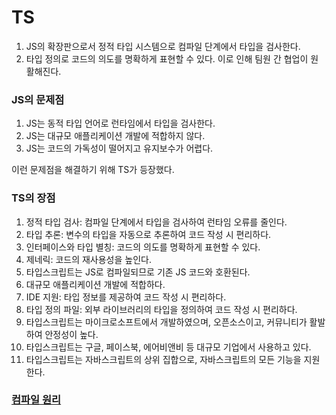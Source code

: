 # TS
1. JS의 확장판으로서 정적 타입 시스템으로 컴파일 단계에서 타입을 검사한다.
2. 타입 정의로 코드의 의도를 명확하게 표현할 수 있다. 이로 인해 팀원 간 협업이 원활해진다.

### JS의 문제점
1. JS는 동적 타입 언어로 런타임에서 타입을 검사한다.
2. JS는 대규모 애플리케이션 개발에 적합하지 않다.
3. JS는 코드의 가독성이 떨어지고 유지보수가 어렵다.

이런 문제점을 해결하기 위해 TS가 등장했다.

### TS의 장점
1. 정적 타입 검사: 컴파일 단계에서 타입을 검사하여 런타임 오류를 줄인다.
2. 타입 추론: 변수의 타입을 자동으로 추론하여 코드 작성 시 편리하다.
3. 인터페이스와 타입 별칭: 코드의 의도를 명확하게 표현할 수 있다.
4. 제네릭: 코드의 재사용성을 높인다.
5. 타입스크립트는 JS로 컴파일되므로 기존 JS 코드와 호환된다.
6. 대규모 애플리케이션 개발에 적합하다.
7. IDE 지원: 타입 정보를 제공하여 코드 작성 시 편리하다.
8. 타입 정의 파일: 외부 라이브러리의 타입을 정의하여 코드 작성 시 편리하다. 
9. 타입스크립트는 마이크로소프트에서 개발하였으며, 오픈소스이고, 커뮤니티가 활발하여 안정성이 높다. 
10. 타입스크립트는 구글, 페이스북, 에어비앤비 등 대규모 기업에서 사용하고 있다. 
11. 타입스크립트는 자바스크립트의 상위 집합으로, 자바스크립트의 모든 기능을 지원한다.

### [컴파일 원리](compile/compile.md)